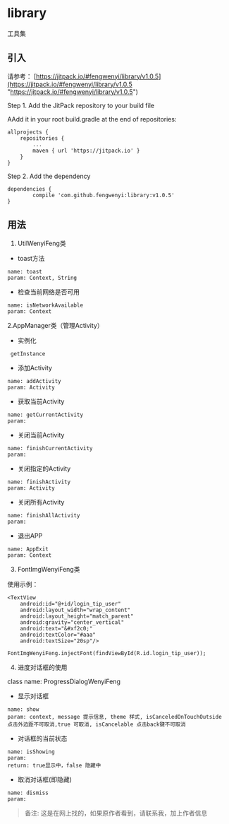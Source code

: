 # library
工具集

## 引入

请参考：
[https://jitpack.io/#fengwenyi/library/v1.0.5](https://jitpack.io/#fengwenyi/library/v1.0.5 "https://jitpack.io/#fengwenyi/library/v1.0.5")


Step 1. Add the JitPack repository to your build file

AAdd it in your root build.gradle at the end of repositories:

	allprojects {
		repositories {
			...
			maven { url 'https://jitpack.io' }
		}
	}
Step 2. Add the dependency

	dependencies {
	        compile 'com.github.fengwenyi:library:v1.0.5'
	}


## 用法
1. UtilWenyiFeng类
- toast方法
```
name: toast
param: Context, String
```

- 检查当前网络是否可用
```
name: isNetworkAvailable
param: Context
```


2.AppManager类（管理Activity）
- 实例化
```
 getInstance
 ```

- 添加Activity
```
name: addActivity
param: Activity
```

- 获取当前Activity
```
name: getCurrentActivity
param:
```

- 关闭当前Activity
```
name: finishCurrentActivity
param:
```

- 关闭指定的Activity
```
name: finishActivity
param: Activity
```

- 关闭所有Activity
```
name: finishAllActivity
param:
```

- 退出APP
```
name: AppExit
param: Context
```


3. FontImgWenyiFeng类

使用示例：
```
<TextView
	android:id="@+id/login_tip_user"
	android:layout_width="wrap_content"
	android:layout_height="match_parent"
	android:gravity="center_vertical"
	android:text="&#xf2c0;"
	android:textColor="#aaa"
	android:textSize="20sp"/>
```

```
FontImgWenyiFeng.injectFont(findViewById(R.id.login_tip_user));

```

4. 进度对话框的使用

class name: ProgressDialogWenyiFeng

- 显示对话框
```
name: show
param: context, message 提示信息, theme 样式, isCanceledOnTouchOutside 点击外边距不可取消,true 可取消, isCancelable 点击back键不可取消
```

- 对话框的当前状态
```
name: isShowing
param:
return: true显示中，false 隐藏中
```

- 取消对话框(即隐藏)
```
name: dismiss
param: 
```

> 备注: 这是在网上找的，如果原作者看到，请联系我，加上作者信息